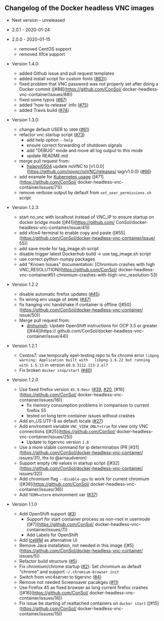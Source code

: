 ## Changelog of the Docker headless VNC images

* Next version - unreleased
* 2.0.1 - 2020-01-24
* 2.0.0 - 2020-01-15
  * removed CentOS support
  * removed Xfce support
  
* Version 1.4.0:
  * added Github issue and pull request templates
  * added install script for custom fonts ([#83](https://github.com/ConSol/docker-headless-vnc-container/issues/83)))
  * fixed problem that VNC password was not properly set after doing a Docker commit ([#88](https://github.com/ConSol/  docker-headless-vnc-container/issues/88))
  * fixed some typos ([#87](https://github.com/ConSol/docker-headless-vnc-container/issues/87))
  * added 'how-to-release' info ([#75](https://github.com/ConSol/docker-headless-vnc-container/issues/75))
  * added Travis build ([#74](https://github.com/ConSol/docker-headless-vnc-container/issues/74))
  
* Version 1.3.0:
  * change default USER to `1000` ([#61](https://github.com/ConSol/docker-headless-vnc-container/issues/61))
  * refactor vnc startup script ([#73](https://github.com/ConSol/docker-headless-vnc-container/issues/73))
    * add help option `--help`
    * ensure correct forwarding of shutdown signals
    * add "DEBUG" mode and move all log output to this mode
    * update README.md
  * merge pull request from:
    * [hsiaoyi0504](https://github.com/hsiaoyi0504) update noVNC to [v1.0.0](https://github.com/novnc/noVNC/releases/  tag/v1.0.0) ([#66](https://github.com/ConSol/docker-headless-vnc-container/pull/66))
  * add example for [Kubernetes usage](./kubernetes/README.md) ([#71](https://github.com/ConSol/  docker-headless-vnc-container/issues/71)) 
  * remove verbose output by default from `set_user_permissions.sh` script
   
* Version 1.2.3:
  
  * start no_vnc with localhost instead of VNC_IP to ensure startup on docker bridge mode ([#41](https://github.com/  ConSol/docker-headless-vnc-container/issue/41)) 
  * add xfce4-terminal to enable copy and paste ([#55](https://github.com/ConSol/docker-headless-vnc-container/issue/  55))
  * add save mode for tag_image.sh script 
  * disable trigger latest Dockerhub build -> use tag_image.sh script 
  * use correct python-numpy packages 
  * add "Known Issues" documentation: [Chromium crashes with high VNC_RESOLUTION](https://github.com/ConSol/  docker-headless-vnc-container#51-chromium-crashes-with-high-vnc_resolution-53)
  
* Version 1.2.2
  * disable automatic firefox updates ([#45](https://github.com/ConSol/docker-headless-vnc-container/issue/45))
  * fix wrong env usage of `$HOME` ([#47](https://github.com/ConSol/docker-headless-vnc-container/issue/47))
  * fix hanging vnc handshake if container is offline ([#50](https://github.com/ConSol/docker-headless-vnc-container/  issue/50))
  * Merge pull request from:
      * [dmhumph](https://github.com/dmhumph): Update OpenShift instructions for OCP 3.5 or greater ([#44](https://  github.com/ConSol/docker-headless-vnc-container/issue/44)) 
  
* Version 1.2.1
  * Centos7: use temporally epel-testing repo to fix chrome error `libpng warning: Application built with   libpng-1.6.22 but running with 1.5.13` in version `60.0.3112.113-2.el7`
  * Fix broken `docker stop/start` ([#40](https://github.com/ConSol/docker-headless-vnc-container/issues/40))
  
* Version 1.2.0
  * Use fixed firefox version `45.9.0esr` ([#39](https://github.com/ConSol/docker-headless-vnc-container/issues/39),   [#20](https://github.com/ConSol/docker-headless-vnc-container/issues/20), [#16](https://github.com/ConSol/  docker-headless-vnc-container/issues/16)) 
    * fix memory consumption problems in comparison to current firefox 55
    * tested on long term container issues without crashes 
  * Add en_US.UTF-8 as default locale ([#27](https://github.com/ConSol/docker-headless-vnc-container/issues/27)) 
  * Add enviroment variable `VNC_VIEW_ONLY=true` for view only VNC connections ([#25](https://github.com/ConSol/  docker-headless-vnc-container/issues/25))
    * Update to tigervnc version `1.8`
  * Use a more stable command for ip determination (PR [#31](https://github.com/ConSol/docker-headless-vnc-container/  issues/31), thx to @arnaudveron) 
  * Support empty `CMD` values in startup script ([#32](https://github.com/ConSol/docker-headless-vnc-container/  issues/32)) 
  * Add chromium flag `--disable-gpu` to work for current chromium ([#36](https://github.com/ConSol/  docker-headless-vnc-container/issues/36)) 
  * Add `TERM=xterm` environment var ([#37](https://github.com/ConSol/docker-headless-vnc-container/issues/37))  
  
* Version 1.1.0
  
  * Add OpenShift support ([#3](https://github.com/ConSol/docker-headless-vnc-container/issues/3))
     * Support for start container process as non-root in usermode ([#7](https://github.com/ConSol/  docker-headless-vnc-container/issues/7))
     * Add Labels for OpenShift
  * Add [IceWM](http://www.icewm.org/) as alternative UI
  * Remove Java installation, not needed in this image ([#5](https://github.com/ConSol/docker-headless-vnc-container/  issues/5))
  * Refactor build structure ([#5](https://github.com/ConSol/docker-headless-vnc-container/issues/5))
  * Fix chromium/chrome startup ([#2](https://github.com/ConSol/docker-headless-vnc-container/issues/2)): Set   chromium as default "chrome" and support `~/.chromium-browser.init`
  * Switch from vnc4server to tigervnc ([#4](https://github.com/ConSol/docker-headless-vnc-container/issues/4))
  * Remove not needed Screensaver pacakges ([#11](https://github.com/ConSol/docker-headless-vnc-container/issues/11))          
  * Use Firefox 45 as fixed browser as long current firefox crashes ([#16](https://github.com/ConSol/  docker-headless-vnc-container/issues/16))
  * Fix issue be starting of reattached containers on `docker start` ([#15](https://github.com/ConSol/  docker-headless-vnc-container/issues/15))
  